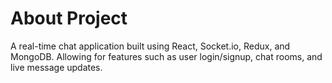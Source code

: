 <h1>About Project</h1>
A real-time chat application built using React, Socket.io, Redux, and MongoDB.  Allowing for features such as user login/signup, chat rooms, and live message updates.
 
